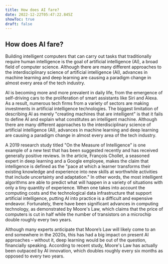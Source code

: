 ```yaml
---
title: How does AI fare?
date: 2022-12-22T05:47:22.845Z
showToc: true
draft: false
---
```


## How does AI fare?

Building intelligent computers that can carry out tasks that traditionally require human intelligence is the goal of artificial intelligence (AI), a broad field of computer science. Although there are many different approaches to the interdisciplinary science of artificial intelligence (AI), advances in machine learning and deep learning are causing a paradigm change in almost every area of the tech industry.

AI is becoming more and more prevalent in daily life, from the emergence of self-driving cars to the proliferation of smart assistants like Siri and Alexa. As a result, numerous tech firms from a variety of sectors are making investments in artificial intelligence technologies.
The biggest limitation of describing AI as merely "creating machines that are intelligent" is that it fails to define AI and explain what constitutes an intelligent machine. Although there are many different approaches to the interdisciplinary science of artificial intelligence (AI), advances in machine learning and deep learning are causing a paradigm change in almost every area of the tech industry.

A 2019 research study titled "On the Measure of Intelligence" is one example of a new test that has been suggested recently and has received generally positive reviews. In the article, François Chollet, a seasoned expert in deep learning and a Google employee, makes the claim that intelligence is defined as the "pace at which a learner transforms their existing knowledge and experience into new skills at worthwhile activities that include uncertainty and adaptation." In other words, the most intelligent algorithms are able to predict what will happen in a variety of situations with only a tiny quantity of experience.
When one takes into account the computing costs and the technological data infrastructure that support artificial intelligence, putting AI into practice is a difficult and expensive endeavor. Fortunately, there have been significant advances in computing technology, as demonstrated by Moore's Law, which claims that the price of computers is cut in half while the number of transistors on a microchip double roughly every two years.

Although many experts anticipate that Moore’s Law will likely come to an end somewhere in the 2020s, this has had a big impact on present AI approaches – without it, deep learning would be out of the question, financially speaking. According to recent study, Moore's Law has actually been outpaced by AI innovation, which doubles roughly every six months as opposed to every two years.
